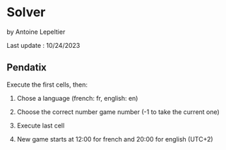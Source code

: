# Solver
by Antoine Lepeltier

Last update : 10/24/2023

## Pendatix
Execute the first cells, then:

1) Chose a language (french: fr, english: en)

2) Choose the correct number game number (-1 to take the current one)

3) Execute last cell

4) New game starts at 12:00 for french and 20:00 for english (UTC+2)
